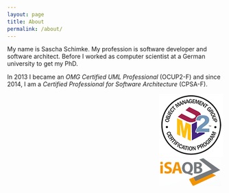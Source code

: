 ```yaml
---
layout: page
title: About
permalink: /about/
---
```


My name is Sascha Schimke. My profession is software developer and software architect.
Before I worked as computer scientist at a German university to get my PhD.

In 2013 I became an _OMG Certified UML Professional_ (OCUP2-F) and
since 2014, I am a _Certified Professional for Software Architecture_ (CPSA-F).

<div style="right:0px; float: right;">
    <img src="/images/ocup2.png" title="OMG Certified UML Professional – Foundation Level (OCUP2-F)">
    <br>
    <img src="/images/isaqb.gif" title="Certified Professional for Software Architecture - Foundation Level (CPSA-F)">
</div>
